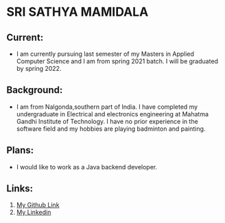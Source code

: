 # SRI SATHYA MAMIDALA

## Current:
* I am currently pursuing last semester of my Masters in Applied Computer Science and I am from spring 2021 batch. I will be graduated by spring 2022.

## Background:
* I am from Nalgonda,southern part of India. I have completed my undergraduate in Electrical and electronics engineering at Mahatma Gandhi Institute of Technology. I have no prior experience in the software field and my hobbies are playing badminton and painting.

## Plans:
* I would like to work as a Java backend developer.

## Links:
1. [My Github Link](https://github.com/srisathyamamidala)
2. [My Linkedin](https://www.linkedin.com/in/sathya-mamidala-363b6a201/)
